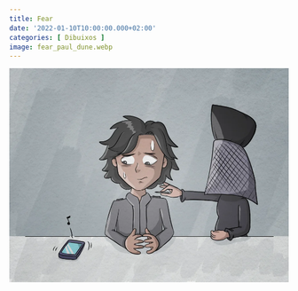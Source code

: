 ```yaml
---
title: Fear
date: '2022-01-10T10:00:00.000+02:00'
categories: [ Dibuixos ]
image: fear_paul_dune.webp
---
```


![](fear_paul_dune.webp "Fear")
